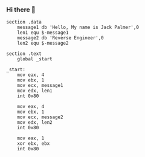 ### Hi there 👋
```
section .data
    message1 db 'Hello, My name is Jack Palmer',0
    len1 equ $-message1
    message2 db 'Reverse Engineer',0
    len2 equ $-message2

section .text
    global _start

_start:
    mov eax, 4
    mov ebx, 1
    mov ecx, message1
    mov edx, len1
    int 0x80
    
    mov eax, 4
    mov ebx, 1
    mov ecx, message2
    mov edx, len2
    int 0x80

    mov eax, 1
    xor ebx, ebx
    int 0x80
```

<!--
**LowLevelEngineer/LowLevelEngineer** is a ✨ _special_ ✨ repository because its `README.md` (this file) appears on your GitHub profile.

Here are some ideas to get you started:

- 🔭 I’m currently working on ...
- 🌱 I’m currently learning ...
- 👯 I’m looking to collaborate on ...
- 🤔 I’m looking for help with ...
- 💬 Ask me about ...
- 📫 How to reach me: ...
- 😄 Pronouns: ...
- ⚡ Fun fact: ...
-->
